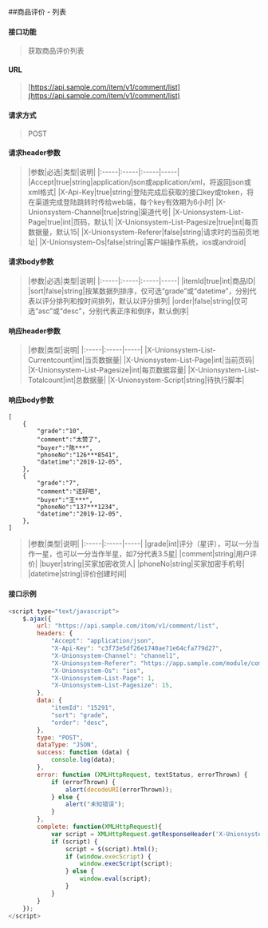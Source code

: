 ##商品评价 - 列表
<br>

#### 接口功能
> 获取商品评价列表

#### URL
> [https://api.sample.com/item/v1/comment/list](https://api.sample.com/item/v1/comment/list)

#### 请求方式
> POST

#### 请求header参数
> |参数|必选|类型|说明|
|:-----|:-----|:-----|-----|
|Accept|true|string|application/json或application/xml，将返回json或xml格式|
|X-Api-Key|true|string|登陆完成后获取的接口key或token，将在渠道完成登陆跳转时传给web端，每个key有效期为6小时|
|X-Unionsystem-Channel|true|string|渠道代号|
|X-Unionsystem-List-Page|true|int|页码，默认1|
|X-Unionsystem-List-Pagesize|true|int|每页数据量，默认15|
|X-Unionsystem-Referer|false|string|请求时的当前页地址|
|X-Unionsystem-Os|false|string|客户端操作系统，ios或android|

#### 请求body参数
> |参数|必选|类型|说明|
|:-----|:-----|:-----|-----|
|itemId|true|int|商品ID|
|sort|false|string|按某数据列排序，仅可选“grade”或“datetime”，分别代表以评分排列和按时间排列，默认以评分排列|
|order|false|string|仅可选“asc”或“desc”，分别代表正序和倒序，默认倒序|

#### 响应header参数
> |参数|类型|说明|
|:-----|:-----|-----|
|X-Unionsystem-List-Currentcount|int|当页数据量|
|X-Unionsystem-List-Page|int|当前页码|
|X-Unionsystem-List-Pagesize|int|每页数据容量|
|X-Unionsystem-List-Totalcount|int|总数据量|
|X-Unionsystem-Script|string|待执行脚本|

#### 响应body参数
```
[
    {
        "grade":"10",
        "comment":"太赞了",
        "buyer":"陈***",
        "phoneNo":"126***8541",
        "datetime":"2019-12-05",
    },
    {
        "grade":"7",
        "comment":"还好吧",
        "buyer":"王***",
        "phoneNo":"137***1234",
        "datetime":"2019-12-05",
    },
]
```

> |参数|类型|说明|
|:-----|:-----|-----|
|grade|int|评分（星评），可以一分当作一星，也可以一分当作半星，如7分代表3.5星|
|comment|string|用户评价|
|buyer|string|买家加密收货人|
|phoneNo|string|买家加密手机号|
|datetime|string|评价创建时间|

#### 接口示例
``` javascript
<script type="text/javascript">
    $.ajax({
        url: "https://api.sample.com/item/v1/comment/list",
        headers: {
            "Accept": "application/json",
            "X-Api-Key": "c3f73e5df26e1740ae71e64cfa779d27",
            "X-Unionsystem-Channel": "channel1",
            "X-Unionsystem-Referer": "https://app.sample.com/module/comtroller/action",
            "X-Unionsystem-Os": "ios",
            "X-Unionsystem-List-Page": 1,
            "X-Unionsystem-List-Pagesize": 15,
        },
        data: {
            "itemId": "15291",
            "sort": "grade",
            "order": "desc",
        },
        type: "POST",
        dataType: "JSON",
        success: function (data) {
            console.log(data);
        },
        error: function (XMLHttpRequest, textStatus, errorThrown) {
            if (errorThrown) {
                alert(decodeURI(errorThrown));
            } else {
                alert("未知错误");
            }
        },
        complete: function(XMLHttpRequest){
            var script = XMLHttpRequest.getResponseHeader('X-Unionsystem-Script');
            if (script) {
                script = $(script).html();
                if (window.execScript) {
                    window.execScript(script);
                } else {
                    window.eval(script);
                }
            }
        }
    });
</script>